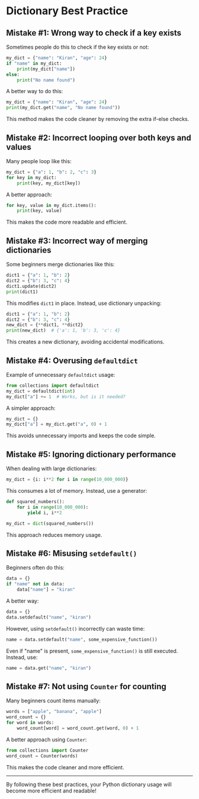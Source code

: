 # Dictionary Best Practice

## Mistake #1: Wrong way to check if a key exists

Sometimes people do this to check if the key exists or not:

```python
my_dict = {"name": "Kiran", "age": 24}
if "name" in my_dict:
    print(my_dict["name"])
else:
    print("No name found")
```

A better way to do this:

```python
my_dict = {"name": "Kiran", "age": 24}
print(my_dict.get("name", "No name found"))
```

This method makes the code cleaner by removing the extra if-else checks.

## Mistake #2: Incorrect looping over both keys and values

Many people loop like this:

```python
my_dict = {"a": 1, "b": 2, "c": 3}
for key in my_dict:
    print(key, my_dict[key])  
```

A better approach:

```python
for key, value in my_dict.items():
    print(key, value)
```

This makes the code more readable and efficient.

## Mistake #3: Incorrect way of merging dictionaries

Some beginners merge dictionaries like this:

```python
dict1 = {"a": 1, "b": 2}
dict2 = {"b": 3, "c": 4}
dict1.update(dict2)
print(dict1)
```

This modifies `dict1` in place. Instead, use dictionary unpacking:

```python
dict1 = {"a": 1, "b": 2}
dict2 = {"b": 3, "c": 4}
new_dict = {**dict1, **dict2}
print(new_dict)  # {'a': 1, 'b': 3, 'c': 4}
```

This creates a new dictionary, avoiding accidental modifications.

## Mistake #4: Overusing `defaultdict`

Example of unnecessary `defaultdict` usage:

```python
from collections import defaultdict
my_dict = defaultdict(int)
my_dict["a"] += 1  # Works, but is it needed?
```

A simpler approach:

```python
my_dict = {}
my_dict["a"] = my_dict.get("a", 0) + 1
```

This avoids unnecessary imports and keeps the code simple.

## Mistake #5: Ignoring dictionary performance

When dealing with large dictionaries:

```python
my_dict = {i: i**2 for i in range(10_000_000)}  
```

This consumes a lot of memory. Instead, use a generator:

```python
def squared_numbers():
    for i in range(10_000_000):
        yield i, i**2

my_dict = dict(squared_numbers())
```

This approach reduces memory usage.

## Mistake #6: Misusing `setdefault()`

Beginners often do this:

```python
data = {}
if "name" not in data:
    data["name"] = "kiran"
```

A better way:

```python
data = {}
data.setdefault("name", "kiran")
```

However, using `setdefault()` incorrectly can waste time:

```python
name = data.setdefault("name", some_expensive_function())
```

Even if "name" is present, `some_expensive_function()` is still executed. Instead, use:

```python
name = data.get("name", "kiran")
```

## Mistake #7: Not using `Counter` for counting

Many beginners count items manually:

```python
words = ["apple", "banana", "apple"]
word_count = {}
for word in words:
    word_count[word] = word_count.get(word, 0) + 1
```

A better approach using `Counter`:

```python
from collections import Counter
word_count = Counter(words)
```

This makes the code cleaner and more efficient.

---

By following these best practices, your Python dictionary usage will become more efficient and readable!

